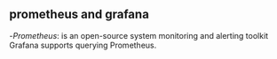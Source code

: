 ## prometheus and grafana

-*Prometheus*: is an open-source system monitoring and alerting toolkit
Grafana supports querying Prometheus.


